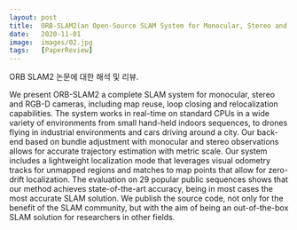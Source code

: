 ```yaml
---
layout: post
title:  ORB-SLAM2(an Open-Source SLAM System for Monocular, Stereo and RGB-D Cameras)
date:   2020-11-01
image:  images/02.jpg
tags:   [PaperReview]
---
```


ORB SLAM2 논문에 대한 해석 및 리뷰.

We present ORB-SLAM2 a complete SLAM system for monocular, stereo and RGB-D cameras, including map reuse, loop closing and relocalization capabilities. The system works in
real-time on standard CPUs in a wide variety of environments from small hand-held indoors sequences, to drones flying in industrial environments and cars driving around a city. Our
back-end based on bundle adjustment with monocular and stereo observations allows for accurate trajectory estimation with metric scale. Our system includes a lightweight localization mode that
leverages visual odometry tracks for unmapped regions and matches to map points that allow for zero-drift localization. The evaluation on 29 popular public sequences shows that our method
achieves state-of-the-art accuracy, being in most cases the most accurate SLAM solution. We publish the source code, not only for the benefit of the SLAM community, but with the aim of
being an out-of-the-box SLAM solution for researchers in other fields.